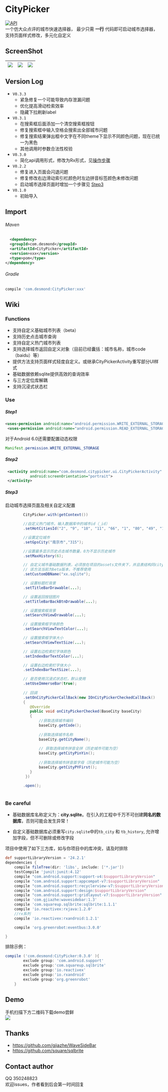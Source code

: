 CityPicker
===

[![API](https://img.shields.io/badge/API-14%2B-yellow.svg?style=flat)](https://android-arsenal.com/api?level=14)</br>
一个仿大众点评的城市快速选择器，
最少只需 **一行** 代码即可启动城市选择器，
支持页面样式修改，多元化自定义

ScreenShot
---

| ![](https://github.com/yuruizhe/CityPicker/blob/master/screenshot/Screenshot_2017-05-22-11-22-58.png) | ![](https://github.com/yuruizhe/CityPicker/blob/master/screenshot/Screenshot_2017-05-22-11-23-08.png) | ![](https://github.com/yuruizhe/CityPicker/blob/master/screenshot/Screenshot_2017-05-22-11-22-45.png) |
|---|----|:---:|


Version Log
---
* ``V0.3.3``
  * 紧急修复一个可能导致内存泄漏问题
  * 优化提高滑动检索效率
  * 隐藏下拉刷新label
* ``V0.3.1``
  * 在搜索框后面添加一个清空搜索框按钮
  * 修复搜索框中输入空格会搜索出全部城市问题
  * 修复搜索结果弹出框中文字在不同theme下显示不同颜色问题，现在已统一为黑色
  * 其他调用时参数合法性校验
* ``V0.3.0``
  * 简化api调用形式，修改为Rx形式，见[操作步骤](#use)
* ``V0.2.2``
  * 修复进入页面会闪退问题
  * 修复修改右边滑动索引栏颜色时左边拼音标签颜色未修改问题
  * 启动城市选择页面时增加一个步骤见  [Step3](#step3)
* ``V0.1.0``
  * 初始导入

Import
---
###### Maven
``` xml
  <dependency>
  <groupId>com.desmond</groupId>
  <artifactId>CityPicker</artifactId>
  <version>xxx</version>
  <type>pom</type>
</dependency>
``` 
###### Gradle
``` gradle
compile 'com.desmond:CityPicker:xxx'
```
Wiki
---
### Functions
* 支持自定义基础城市列表（beta）
* 支持历史点击城市查询
* 支持自定义热门城市列表
* 支持选择城市返回自定义对象（目前已经囊括：城市名称，城市code（baidu）等）
* 提供方法支持页面样式轻度自定义。或继承CityPickerActivity重写部分UI样式
* 基础数据依赖sqlite提供高效的查询效率
* 与三方定位库解耦
* 支持沉浸式状态栏

### Use
##### Step1
``` xml
<uses-permission android:name="android.permission.WRITE_EXTERNAL_STORAGE"/>
 <uses-permission android:name="android.permission.READ_EXTERNAL_STORAGE"/>
```
对于Android 6.0还需要配置动态权限</br>
``` java
Manifest.permission.WRITE_EXTERNAL_STORAGE
```
##### Step2
``` xml
 <activity android:name="com.desmond.citypicker.ui.CityPickerActivity"
           android:screenOrientation="portrait">
 </activity>
```

##### Step3
启动城市选择页面及相关自定义配置
``` java
        CityPicker.with(getContext())        

        //自定义热门城市，输入数据库中的城市id（_id）
        .setHotCitiesId("2", "9", "18", "11", "66", "1", "80", "49", "100");

        //设置定位城市
        .setGpsCity("南京市","315");

        //设置最多显示历史点击城市数量，0为不显示历史城市
        .setMaxHistory(6);

        // 自定义城市基础数据列表，必须放在项目的assets文件夹下，并且表结构同citypicker项目下的assets中的数据库表结构相同
        // 该方法当前为beta版本，不推荐使用
        .setCustomDBName("xx.sqlite");

        // 设置标题栏背景
        .setTitleBarDrawable(...);

        // 设置返回按钮图片
        .setTitleBarBackBtnDrawable(...);

        // 设置搜索框背景
        .setSearchViewDrawable(...);

        // 设置搜索框字体颜色
        .setSearchViewTextColor(...);

        // 设置搜索框字体大小
        .setSearchViewTextSize(...);

        // 设置右边检索栏字体颜色
        .setIndexBarTextColor(...);

        // 设置右边检索栏字体大小
        .setIndexBarTextSize(...);

        // 是否使用沉浸式状态栏，默认使用
        .setUseImmerseBar(true);
        
        // 回调
        .setOnCityPickerCallBack(new IOnCityPickerCheckedCallBack()
        {
           @Override
           public void onCityPickerChecked(BaseCity baseCity)
           {
               //获取选择城市编码
               baseCity.getCode();
        
               //获取选择城市名称
               baseCity.getCityName();
        
               // 获取选择城市拼音全拼（历史城市可能为空）
               baseCity.getCityPinYin();
        
               //获取选择城市拼音首字母（历史城市可能为空）
               baseCity.getCityPYFirst();
           }
         })
         
        .open();
      
 ```


### Be careful
* 基础数据库名称定义为：**city.sqlite**。在引入的工程中千万不可创建**同名的数据库**，否则可能会发生异常！

* 自定义基础数据库必须重写``city.sqlite``中的``tb_city`` 和 ``tb_history``, 允许增加字段，但不可删除或修改字段

项目中使用了如下三方库，如与你项目中的库冲突，请及时排除</br>
```gradle
def supportLibraryVersion = '24.2.1'
dependencies {
    compile fileTree(dir: 'libs', include: ['*.jar'])
    testCompile 'junit:junit:4.12'
    compile "com.android.support:support-v4:$supportLibraryVersion"
    compile "com.android.support:appcompat-v7:$supportLibraryVersion"
    compile "com.android.support:recyclerview-v7:$supportLibraryVersion"
    compile "com.android.support:design:$supportLibraryVersion"
    compile "com.android.support:gridlayout-v7:$supportLibraryVersion"
    compile 'com.gjiazhe:wavesidebar:1.3'
    compile 'com.squareup.sqlbrite:sqlbrite:1.1.1'
    compile 'io.reactivex:rxjava:1.2.0'
    //rx系列
    compile 'io.reactivex:rxandroid:1.2.1'

    compile 'org.greenrobot:eventbus:3.0.0'

}
```
排除示例：
```gradle
compile ('com.desmond:CityPicker:0.3.0' ){
        exclude group: 'com.android.support'
        exclude group:'com.squareup.sqlbrite'
        exclude group:'io.reactivex'
        exclude group:'io.rxandroid'
        exclude group:'org.greenrobot'
    }
```

Demo
---
手机扫描下方二维码下载demo尝鲜</br>
![](https://www.pgyer.com/app/qrcode/ecVs)

Thanks
---
* https://github.com/gjiazhe/WaveSideBar
* https://github.com/square/sqlbrite

Contact author
---
QQ 350248823</br>
欢迎issues，作者看到后会第一时间回复
